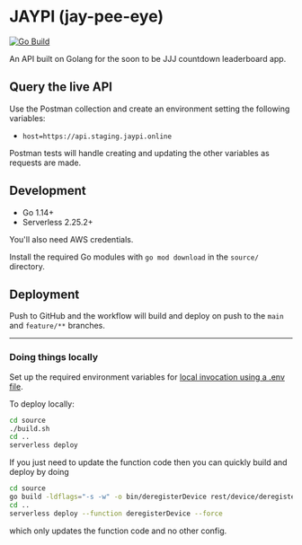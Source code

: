 # JAYPI (jay-pee-eye)

[![Go Build](https://github.com/rflett/jaypi/actions/workflows/main.yml/badge.svg?branch=main&event=push)](https://github.com/rflett/jaypi/actions/workflows/main.yml)

An API built on Golang for the soon to be JJJ countdown leaderboard app.

## Query the live API

Use the Postman collection and create an environment setting the following variables:

- `host=https://api.staging.jaypi.online`

Postman tests will handle creating and updating the other variables as requests are made.

## Development

  - Go 1.14+
  - Serverless 2.25.2+

You'll also need AWS credentials.

Install the required Go modules with `go mod download` in the `source/` directory.

## Deployment

Push to GitHub and the workflow will build and deploy on push to the `main` and `feature/**` branches.


---

### Doing things locally

Set up the required environment variables for [local invocation using a .env file](https://www.serverless.com/framework/docs/environment-variables/).

To deploy locally:

```bash
cd source
./build.sh
cd ..
serverless deploy
```

If you just need to update the function code then you can quickly build and deploy by doing

```bash
cd source
go build -ldflags="-s -w" -o bin/deregisterDevice rest/device/deregisterDevice/main.go
cd ..
serverless deploy --function deregisterDevice --force
```

which only updates the function code and no other config.
